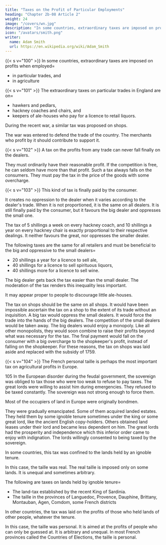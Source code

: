 ```yaml
---
title: "Taxes on the Profit of Particular Employments"
heading: "Chapter 2b-08 Article 2"
weight: 24
image: "/covers/wn.jpg"
description: "In some countries, extraordinary taxes are imposed on profits when employed in particular trades, and in agriculture"
icon: "/avatars/smith.png"
writer:
  name: Adam Smith
  url: https://en.wikipedia.org/wiki/Adam_Smith
---
```




{{< s v="100" >}} In some countries, extraordinary taxes are imposed on profits when employed= 
- in particular trades, and
- in agriculture

{{< s v="101" >}} The extraordinary taxes on particular trades in England are on= 
- hawkers and pedlars,
- hackney coaches and chairs, and
- keepers of ale-houses who pay for a licence to retail liquors.

During the recent war, a similar tax was proposed on shops.

The war was entered to defend the trade of the country.
The merchants who profit by it should contribute to support it.

{{< s v="102" >}} A tax on the profits from any trade can never fall finally on the dealers.

They must ordinarily have their reasonable profit. If the competition is free, he can seldom have more than that profit. Such a tax always falls on the consumers. They must pay the tax in the price of the goods with some overcharge.


{{< s v="103" >}} This kind of tax is finally paid by the consumer.

It creates no oppression to the dealer when it varies according to the dealer's trade.
When it is not proportioned, it is the same on all dealers.
    It is still finally paid by the consumer, but it favours the big dealer and oppresses the small one.

The tax of 5 shillings a week on every hackney coach, and 10 shillings a year on every hackney chair is exactly proportional to their respective dealings.
    It neither favours the great, nor oppresses the smaller dealer.

The following taxes are the same for all retailers and must be beneficial to the big and oppressive to the small dealers= 
- 20 shillings a year for a licence to sell ale,
- 40 shillings for a licence to sell spirituous liquors,
- 40 shillings more for a licence to sell wine.

The big dealer gets back the tax easier than the small dealer. The moderation of the tax renders this inequality less important.

It may appear proper to people to discourage little ale-houses.

The tax on shops should be the same on all shops.
    It would have been impossible ascertain the tax on a shop to the extent of its trade without an inquisition.
A big tax would oppress the small dealers.
    It would force the trade into the hands of the big dealers.
    The competition of the small dealers would be taken away.
    The big dealers would enjoy a monopoly.
        Like all other monopolists, they would soon combine to raise their profits beyond what was necessary for the tax.
        The final payment would fall on the consumer with a big overcharge to the shopkeeper's profit, instead of falling on the shopkeeper.
For these reasons, the tax on shops was laid aside and replaced with the subsidy of 1759.


{{< s v="104" >}} The French personal taille is perhaps the most important tax on agricultural profits in Europe.

105 In the European disorder during the feudal government, the sovereign was obliged to tax those who were too weak to refuse to pay taxes.
The great lords were willing to assist him during emergencies.
    They refused to be taxed constantly.
    The sovereign was not strong enough to force them.

Most of the occupiers of land in Europe were originally bondmen.

They were gradually emancipated.
Some of them acquired landed estates.
    They held them by some ignoble tenure sometimes under the king or some great lord, like the ancient English copy-holders.
Others obtained land leases under their lord and became less dependent on him.
    The great lords had the prosperity and independence which this inferior order came to enjoy with indignation.
    The lords willingly consented to being taxed by the sovereign.

In some countries, this tax was confined to the lands held by an ignoble tenure.

In this case, the taille was real.
The real taille is imposed only on some lands.
It is unequal and sometimes arbitrary.

The following are taxes on lands held by ignoble tenure= 
- The land-tax established by the recent King of Sardinia.
- The taille in the provinces of Languedoc, Provence, Dauphine, Brittany, Montauban, Agen, Comdom, some French districts

In other countries, the tax was laid on the profits of those who held lands of other people, whatever the tenure.

In this case, the taille was personal.
    It is aimed at the profits of people who can only be guessed at.
    It is arbitrary and unequal.
In most French provinces called the Countries of Elections, the taille is personal.




